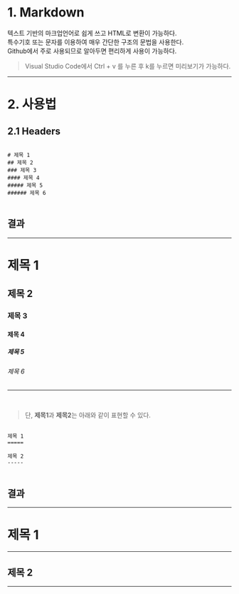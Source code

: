 # 1. Markdown
텍스트 기반의 마크업언어로 쉽게 쓰고 HTML로 변환이 가능하다.   
특수기호 또는 문자를 이용하여 매우 간단한 구조의 문법을 사용한다.   
Github에서 주로 사용되므로 알아두면 편리하게 사용이 가능하다.
> Visual Studio Code에서 Ctrl + v 를 누른 후 k를 누르면 미리보기가 가능하다.
___

# 2. 사용법
## 2.1 Headers
<pre>
<code>
# 제목 1
## 제목 2
### 제목 3
#### 제목 4
##### 제목 5
###### 제목 6
</code>
</pre>

## **결과**
___
# 제목 1
## 제목 2
### 제목 3
#### 제목 4
##### 제목 5
###### 제목 6
___
</br>

> 단, **제목1**과 **제목2**는 아래와 같이 표현할 수 있다.
<pre>
<code>
제목 1
=====

제목 2
-----
</code>
</pre>

## **결과**   
___
제목 1
=====
___
제목 2
-----
___